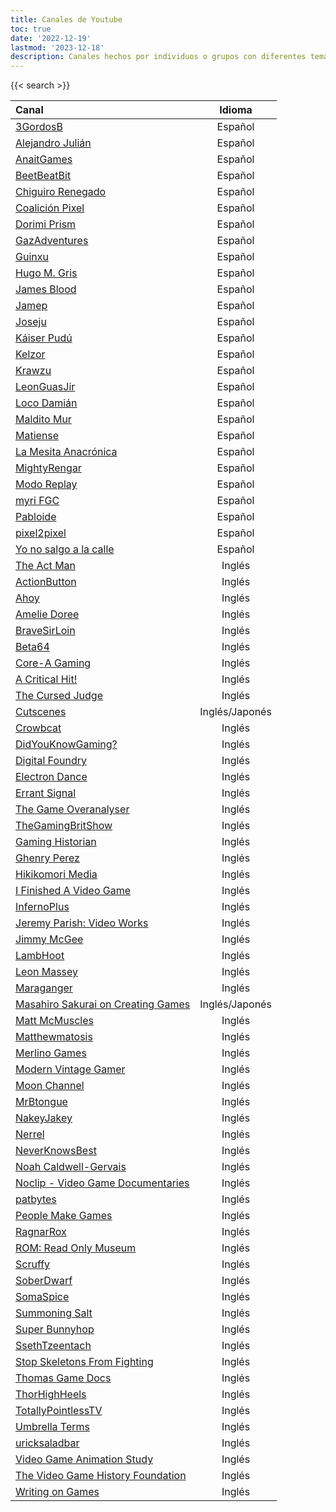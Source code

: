 ```yaml
---
title: Canales de Youtube
toc: true
date: '2022-12-19'
lastmod: '2023-12-18'
description: Canales hechos por individuos o grupos con diferentes temas que compartir.
---
```

{{< search >}}

|Canal                                                  										| Idioma |
|:------------------------------------------------------										|:------:|
|[3GordosB](https://www.youtube.com/@3GordosB)			 										|Español|
|[Alejandro Julián](https://www.youtube.com/user/AlejandroJSL)									|Español|
|[AnaitGames](https://www.youtube.com/@anaitgames)												|Español|
|[BeetBeatBit](https://www.youtube.com/channel/UCvVOxuJqDgGkL683uvkOCGg)						|Español|
|[Chiguiro Renegado](https://www.youtube.com/c/ChiguiroRenegado)								|Español|
|[Coalición Pixel](https://www.youtube.com/channel/UChn7IS0X7C7_IvCDym_P90A)					|Español|
|[Dorimi Prism](https://www.youtube.com/@TrapnestShinigami)										|Español|
|[GazAdventures](https://www.youtube.com/@GazAdventures)										|Español|
|[Guinxu](https://www.youtube.com/c/Guinxu)														|Español|
|[Hugo M. Gris](https://www.youtube.com/channel/UCaLz_puKCmed5kEkuJzSgpA)						|Español|
|[James Blood](https://www.youtube.com/c/JamesBlood45)											|Español|
|[Jamep](https://www.youtube.com/channel/UCQZpHLb_lQK6ShUFIoZ0zgw)								|Español|
|[Joseju](https://www.youtube.com/channel/UCzDI_VuYb14FLu9f8uXOeSA)								|Español|
|[Káiser Pudú](https://www.youtube.com/@KaiserPudu)												|Español|
|[Kelzor](https://www.youtube.com/channel/UCteAOKffwKZlPlZTXlzwKmQ)								|Español|
|[Krawzu](https://www.youtube.com/@krawzu)														|Español|
|[LeonGuasJir](https://www.youtube.com/user/LeonGuasJir)										|Español|
|[Loco Damián](https://www.youtube.com/user/supermordecai68)									|Español|
|[Maldito Mur](https://www.youtube.com/channel/UCOpVuDFNo_ttOh7KwE7bOuw)						|Español|
|[Matiense](https://www.youtube.com/channel/UCGyyyeo7J8wAbj_P9a1xbLg)							|Español|
|[La Mesita Anacrónica](https://www.youtube.com/c/LaMesitaAnacr%C3%B3nica)						|Español|
|[MightyRengar](https://www.youtube.com/c/MightyRengarrr)										|Español|
|[Modo Replay](https://www.youtube.com/@ModoReplay1)											|Español|
|[myri FGC](https://www.youtube.com/@myriFGC)													|Español|
|[Pabloide](https://www.youtube.com/channel/UCgQ7_cgUWWTi4oQCAlezj1A)							|Español|
|[pixel2pixel](https://www.youtube.com/user/pixel2pixel)										|Español|
|[Yo no salgo a la calle](https://www.youtube.com/@El_Rafa)										|Español|
|[The Act Man](https://www.youtube.com/@TheActMan)												|Inglés|
|[ActionButton](https://www.youtube.com/c/ActionButton) 										|Inglés|
|[Ahoy](https://www.youtube.com/user/XboxAhoy)          										|Inglés|
|[Amelie Doree](https://www.youtube.com/@AmelieDoree)                       					|Inglés|
|[BraveSirLoin](https://www.youtube.com/@BraveSirLoin)											|Inglés|
|[Beta64](https://www.youtube.com/@Beta64)														|Inglés|
|[Core-A Gaming](https://www.youtube.com/c/CoreAGaming)											|Inglés|
|[A Critical Hit!](https://www.youtube.com/@ACriticalHit)                   					|Inglés|
|[The Cursed Judge](https://www.youtube.com/@TheCursedJudge)									|Inglés|
|[Cutscenes](https://www.youtube.com/channel/UC1LbVYK0KwVrX9ke3i0tpfQ)							|Inglés/Japonés|
|[Crowbcat](https://www.youtube.com/@crowbcat)													|Inglés|
|[DidYouKnowGaming?](https://www.youtube.com/@DYKGaming)										|Inglés|
|[Digital Foundry](https://www.youtube.com/@DigitalFoundry)										|Inglés|
|[Electron Dance](https://www.youtube.com/@Electrondance)										|Inglés|
|[Errant Signal](https://www.youtube.com/user/Campster)											|Inglés|
|[The Game Overanalyser](https://www.youtube.com/channel/UCZMF14eNxvuReRTceX_mbqQ)				|Inglés|
|[TheGamingBritShow](https://www.youtube.com/user/TheGamingBritShow)							|Inglés|
|[Gaming Historian](https://www.youtube.com/user/mcfrosticles)									|Inglés|
|[Ghenry Perez](https://www.youtube.com/user/GhenryPerez)										|Inglés|
|[Hikikomori Media](https://www.youtube.com/user/SendMeYourScripts)								|Inglés|
|[I Finished A Video Game](https://www.youtube.com/@IFinishedAVideoGame)						|Inglés|
|[InfernoPlus](https://www.youtube.com/user/dmtinfernocide)										|Inglés|
|[Jeremy Parish: Video Works](https://www.youtube.com/c/JeremyParish)							|Inglés|
|[Jimmy McGee](https://www.youtube.com/@JimmyMcG33)												|Inglés|
|[LambHoot](https://www.youtube.com/user/LambHoot)												|Inglés|
|[Leon Massey](https://www.youtube.com/user/MeowsyOnEUW)										|Inglés|
|[Maraganger](https://www.youtube.com/@maraganger)												|Inglés|
|[Masahiro Sakurai on Creating Games](https://www.youtube.com/channel/UCv1DvRY5PyHHt3KN9ghunuw)	|Inglés/Japonés|
|[Matt McMuscles](https://www.youtube.com/@MattMcMuscles)										|Inglés|
|[Matthewmatosis](https://www.youtube.com/user/Matthewmatosis)									|Inglés|
|[Merlino Games](https://www.youtube.com/@Merlino_Games)										|Inglés|
|[Modern Vintage Gamer](https://www.youtube.com/c/ModernVintageGamer)							|Inglés|
|[Moon Channel](https://www.youtube.com/@moon-channel)											|Inglés|
|[MrBtongue](https://www.youtube.com/@MrBtongue)												|Inglés|
|[NakeyJakey](https://www.youtube.com/@NakeyJakey)												|Inglés|
|[Nerrel](https://www.youtube.com/channel/UCZKyj7wDE51SMbkrRBT6SdA)								|Inglés|
|[NeverKnowsBest](https://www.youtube.com/channel/UC1fKT0wuhchtclPqpdWEnHw)						|Inglés|
|[Noah Caldwell-Gervais](https://www.youtube.com/user/broadcaststsatic)							|Inglés|
|[Noclip - Video Game Documentaries](https://www.youtube.com/channel/UC0fDG3byEcMtbOqPMymDNbw)	|Inglés|
|[patbytes](https://www.youtube.com/@patbytes)                                  				|Inglés|
|[People Make Games](https://www.youtube.com/c/PeopleMakeGames)									|Inglés|
|[RagnarRox](https://www.youtube.com/user/RagnarRoxShow)										|Inglés|
|[ROM: Read Only Museum](https://www.youtube.com/channel/UC5FcNtu_P4t7IkU_Izh7cVQ)				|Inglés|
|[Scruffy](https://www.youtube.com/@ScruffyMusic)												|Inglés|
|[SoberDwarf](https://www.youtube.com/channel/UCs595r4A30fYDOd7AzTAgbw)							|Inglés|
|[SomaSpice](https://www.youtube.com/channel/UCUEpVC_Ia7fYhy426DvezSQ)							|Inglés|
|[Summoning Salt](https://www.youtube.com/@SummoningSalt)										|Inglés|
|[Super Bunnyhop](https://www.youtube.com/c/bunnyhopshow)										|Inglés|
|[SsethTzeentach](https://www.youtube.com/c/SsethTzeentach)										|Inglés|
|[Stop Skeletons From Fighting](https://www.youtube.com/c/StopSkeletonsFromFighting)			|Inglés|
|[Thomas Game Docs](https://www.youtube.com/@ThomasGameDocs)									|Inglés|
|[ThorHighHeels](https://www.youtube.com/user/ThorHighHeels)									|Inglés|
|[TotallyPointlessTV](https://www.youtube.com/@TotallyPointlessTV)								|Inglés|
|[Umbrella Terms](https://www.youtube.com/@UmbrellaTerms)										|Inglés|
|[uricksaladbar](https://www.youtube.com/@uricksaladbar)										|Inglés|
|[Video Game Animation Study](https://www.youtube.com/@VideoGameAnimationStudy)					|Inglés|
|[The Video Game History Foundation](https://www.youtube.com/@GameHistoryOrg)					|Inglés|
|[Writing on Games](https://www.youtube.com/@WritingOnGames)									|Inglés|

